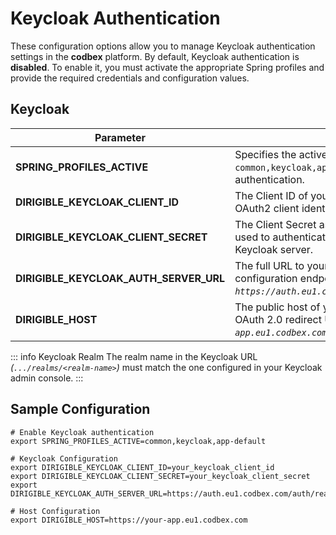 # Keycloak Authentication

These configuration options allow you to manage Keycloak authentication settings in the **codbex** platform. By default, Keycloak authentication is **disabled**. To enable it, you must activate the appropriate Spring profiles and provide the required credentials and configuration values.

## Keycloak

| Parameter                     | Description                                                  | Default*  |
|-------------------------------|--------------------------------------------------------------|-----------|
| **SPRING_PROFILES_ACTIVE**   | Specifies the active Spring profiles. Set to `common,keycloak,app-default` to enable Keycloak authentication. | `-`    |
| **DIRIGIBLE_KEYCLOAK_CLIENT_ID**  | The Client ID of your Keycloak application, used for OAuth2 client identification. | `-`   |
| **DIRIGIBLE_KEYCLOAK_CLIENT_SECRET**  | The Client Secret associated with the Keycloak client, used to authenticate the application with the Keycloak server. | `-`   |
| **DIRIGIBLE_KEYCLOAK_AUTH_SERVER_URL**  | The full URL to your Keycloak realm’s OpenID configuration endpoint _(e.g., `https://auth.eu1.codbex.com/auth/realms/platform`)_. | `-`   |
| **DIRIGIBLE_HOST**  | The public host of your application, used as the OAuth 2.0 redirect URI _(e.g., `https://your-app.eu1.codbex.com`)_. | `-`   |

::: info Keycloak Realm
The realm name in the Keycloak URL _(`.../realms/<realm-name>`)_ must match the one configured in your Keycloak admin console.
:::

## Sample Configuration

```shell
# Enable Keycloak authentication
export SPRING_PROFILES_ACTIVE=common,keycloak,app-default

# Keycloak Configuration
export DIRIGIBLE_KEYCLOAK_CLIENT_ID=your_keycloak_client_id
export DIRIGIBLE_KEYCLOAK_CLIENT_SECRET=your_keycloak_client_secret
export DIRIGIBLE_KEYCLOAK_AUTH_SERVER_URL=https://auth.eu1.codbex.com/auth/realms/platform

# Host Configuration
export DIRIGIBLE_HOST=https://your-app.eu1.codbex.com
```
